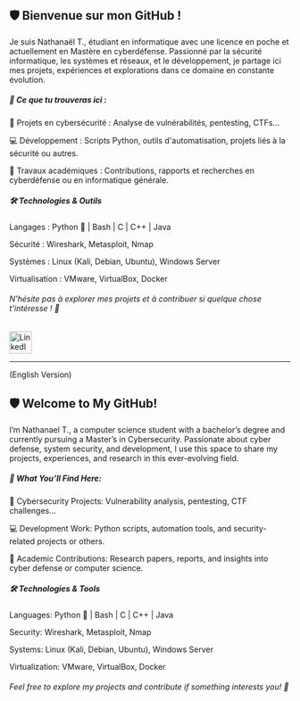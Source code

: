 ## 🛡️ Bienvenue sur mon GitHub !
Je suis Nathanaël T., étudiant en informatique avec une licence en poche et actuellement en Mastère en cyberdéfense. Passionné par la sécurité informatique, les systèmes et réseaux, et le développement, je partage ici mes projets, expériences et explorations dans ce domaine en constante évolution.

##### 🚀 Ce que tu trouveras ici :

🔐 Projets en cybersécurité : Analyse de vulnérabilités, pentesting, CTFs...

💻 Développement : Scripts Python, outils d'automatisation, projets liés à la sécurité ou autres.

📜 Travaux académiques : Contributions, rapports et recherches en cyberdéfense ou en informatique générale.

##### 🛠️ Technologies & Outils
Langages : Python 🐍 | Bash | C | C++ | Java

Sécurité : Wireshark, Metasploit, Nmap

Systèmes : Linux (Kali, Debian, Ubuntu), Windows Server

Virtualisation : VMware, VirtualBox, Docker

###### N'hésite pas à explorer mes projets et à contribuer si quelque chose t'intéresse ! 🚀

<p align="left">
  <a href="https://www.linkedin.com/in/tonprofil/" target="_blank">
    <img src="https://cdn.jsdelivr.net/npm/simple-icons@v9/icons/linkedin.svg" alt="LinkedIn" width="40" height="40"/>
  </a>
</p>

------------------------------------------------------------------------------------------------------------------------
(English Version)

## 🛡️ Welcome to My GitHub!
I’m Nathanael T., a computer science student with a bachelor’s degree and currently pursuing a Master’s in Cybersecurity. Passionate about cyber defense, system security, and development, I use this space to share my projects, experiences, and research in this ever-evolving field.

##### 🚀 What You’ll Find Here:
🔐 Cybersecurity Projects: Vulnerability analysis, pentesting, CTF challenges...

💻 Development Work: Python scripts, automation tools, and security-related projects or others.

📜 Academic Contributions: Research papers, reports, and insights into cyber defense or computer science.

##### 🛠️ Technologies & Tools
Languages: Python 🐍 | Bash | C | C++ | Java

Security: Wireshark, Metasploit, Nmap

Systems: Linux (Kali, Debian, Ubuntu), Windows Server

Virtualization: VMware, VirtualBox, Docker

###### Feel free to explore my projects and contribute if something interests you! 🚀
